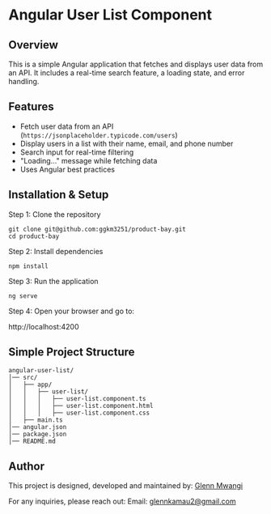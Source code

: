# Angular User List Component

## Overview
This is a simple Angular application that fetches and displays user data from an API. It includes a real-time search feature, a loading state, and error handling.

## Features
- Fetch user data from an API (`https://jsonplaceholder.typicode.com/users`)  
- Display users in a list with their name, email, and phone number  
- Search input for real-time filtering  
- "Loading..." message while fetching data  
- Uses Angular best practices  

## Installation & Setup

Step 1: Clone the repository
```
git clone git@github.com:ggkm3251/product-bay.git
cd product-bay
```
Step 2: Install dependencies
```
npm install
```
Step 3: Run the application
```
ng serve
```
Step 4: Open your browser and go to:

http://localhost:4200

## Simple Project Structure
```
angular-user-list/
│── src/
│   ├── app/
│   │   ├── user-list/
│   │   │   ├── user-list.component.ts
│   │   │   ├── user-list.component.html
│   │   │   ├── user-list.component.css
│   ├── main.ts
│── angular.json
│── package.json
│── README.md
```
## Author
This project is designed, developed and maintained by: [Glenn Mwangi](https://github.com/ggkm3251)

For any inquiries, please reach out:
Email: [glennkamau2@gmail.com](glennkamau2@gmail.com)